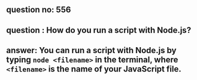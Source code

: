 
      
## question no: 556

## question : How do you run a script with Node.js?

## answer: You can run a script with Node.js by typing `node <filename>` in the terminal, where `<filename>` is the name of your JavaScript file.
      